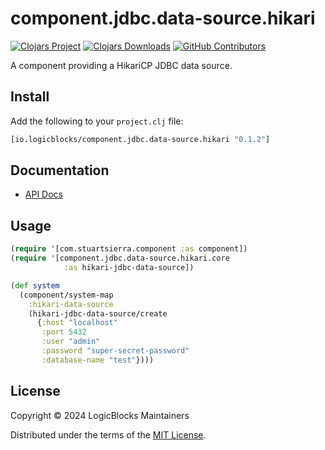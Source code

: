 # component.jdbc.data-source.hikari

[![Clojars Project](https://img.shields.io/clojars/v/io.logicblocks/component.jdbc.data-source.hikari.svg)](https://clojars.org/io.logicblocks/component.jdbc.data-source.hikari)
[![Clojars Downloads](https://img.shields.io/clojars/dt/io.logicblocks/component.jdbc.data-source.hikari.svg)](https://clojars.org/io.logicblocks/component.jdbc.data-source.hikari)
[![GitHub Contributors](https://img.shields.io/github/contributors-anon/logicblocks/component.jdbc.data-source.hikari.svg)](https://github.com/logicblocks/component.jdbc.data-source.hikari/graphs/contributors)

A component providing a HikariCP JDBC data source.

## Install

Add the following to your `project.clj` file:

```clj
[io.logicblocks/component.jdbc.data-source.hikari "0.1.2"]
```

## Documentation

* [API Docs](https://logicblocks.github.io/component.jdbc.data-source.hikari/index.html)

## Usage

```clojure
(require '[com.stuartsierra.component :as component])
(require '[component.jdbc.data-source.hikari.core 
            :as hikari-jdbc-data-source])

(def system
  (component/system-map
    :hikari-data-source 
    (hikari-jdbc-data-source/create
      {:host "localhost"
       :port 5432
       :user "admin"
       :password "super-secret-password"
       :database-name "test"})))
```

## License

Copyright &copy; 2024 LogicBlocks Maintainers

Distributed under the terms of the 
[MIT License](http://opensource.org/licenses/MIT).
